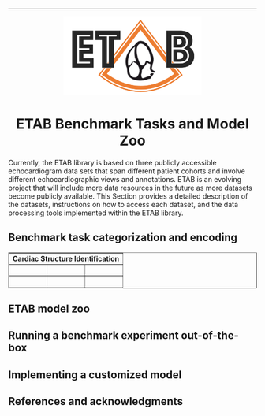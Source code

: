 ---------------

<p align="center">
  <img width="280" height="160" src="assets/etab_logo.png" />
</p>

<h1 align="center">
    <b> ETAB Benchmark Tasks and Model Zoo </b>
</h1>

Currently, the ETAB library is based on three publicly accessible echocardiogram data sets that span different patient cohorts and involve different echocardiographic views and annotations. ETAB is an evolving project that will include more data resources in the future as more datasets become publicly available. This Section provides a detailed description of the datasets, instructions on how to access each dataset, and the data processing tools implemented within the ETAB library.


## Benchmark task categorization and encoding


<table border="1">
 <tr>
  <td colspan="3"><b>Cardiac Structure Identification</b></td>
 </tr>
 <tr>
  <td>&nbsp;</td>
  <td>&nbsp;</td>
  <td>&nbsp;</td>
 </tr>
 <tr>
  <td>&nbsp;</td>
  <td>&nbsp;</td>
  <td>&nbsp;</td>
 </tr>
</table>


## ETAB model zoo


## Running a benchmark experiment out-of-the-box


## Implementing a customized model

## References and acknowledgments



